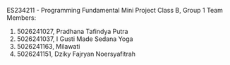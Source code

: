 ES234211 - Programming Fundamental Mini Project
Class B, Group 1
Team Members:
1. 5026241027, Pradhana Tafindya Putra
2. 5026241037, I Gusti Made Sedana Yoga
3. 5026241163, Milawati
4. 5026241151, Dziky Fajryan Noersyafitrah
